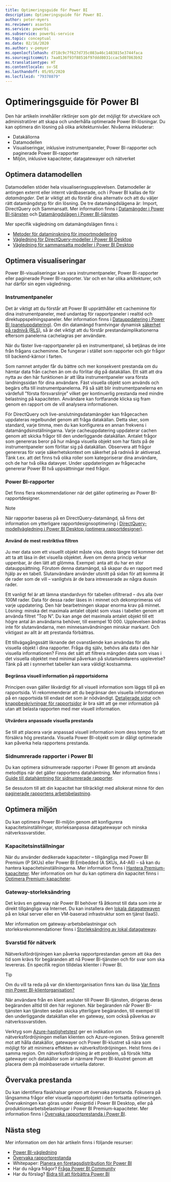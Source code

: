 ```yaml
---
title: Optimeringsguide för Power BI
description: Optimeringsguide för Power BI.
author: peter-myers
ms.reviewer: asaxton
ms.service: powerbi
ms.subservice: powerbi-service
ms.topic: conceptual
ms.date: 02/16/2020
ms.author: v-pemyer
ms.openlocfilehash: d718c9c7f627d735c083a46c1483815e3744faca
ms.sourcegitcommit: 7aa0136f93f88516f97ddd8031ccac5d07863b92
ms.translationtype: HT
ms.contentlocale: sv-SE
ms.lasthandoff: 05/05/2020
ms.locfileid: "79378879"
---
```

# <a name="optimization-guide-for-power-bi"></a>Optimeringsguide för Power BI

Den här artikeln innehåller riktlinjer som gör det möjligt för utvecklare och administratörer att skapa och underhålla optimerade Power BI-lösningar. Du kan optimera din lösning på olika arkitekturnivåer. Nivåerna inkluderar:

- Datakällorna
- Datamodellen
- Visualiseringar, inklusive instrumentpaneler, Power BI-rapporter och paginerade Power BI-rapporter
- Miljön, inklusive kapaciteter, datagatewayer och nätverket

## <a name="optimizing-the-data-model"></a>Optimera datamodellen

Datamodellen stöder hela visualiseringsupplevelsen. Datamodeller är antingen externt eller internt värdbaserade, och i Power BI kallas de för _datamängder_. Det är viktigt att du förstår dina alternativ och att du väljer rätt datamängdstyp för din lösning. De tre datamängdslägena är: Import, DirectQuery och Sammansatt. Mer information finns i [Datamängder i Power BI-tjänsten](../service-datasets-understand.md) och  [Datamängdslägen i Power BI-tjänsten](../service-dataset-modes-understand.md).

Mer specifik vägledning om datamängdslägen finns i:

- [Metoder för dataminskning för importmodellering](import-modeling-data-reduction.md)
- [Vägledning för DirectQuery-modeller i Power BI Desktop](directquery-model-guidance.md)
- [Vägledning för sammansatta modeller i Power BI Desktop](composite-model-guidance.md)

## <a name="optimizing-visualizations"></a>Optimera visualiseringar

Power BI-visualiseringar kan vara instrumentpaneler, Power BI-rapporter eller paginerade Power BI-rapporter. Var och en har olika arkitekturer, och har därför sin egen vägledning. 

### <a name="dashboards"></a>Instrumentpaneler

Det är viktigt att du förstår att Power BI upprätthåller ett cacheminne för dina instrumentpaneler, med undantag för rapportpaneler i realtid och direktuppspelningspaneler. Mer information finns i [Datauppdatering i Power BI (paneluppdatering)](../refresh-data.md#tile-refresh). Om din datamängd framtvingar dynamisk [säkerhet på radnivå (RLS)](../service-admin-rls.md), så är det viktigt att du förstår prestandaimplikationerna eftersom panelerna cachelagras per användare.

När du fäster live-rapportpaneler på en instrumentpanel, så betjänas de inte från frågans cacheminne. De fungerar i stället som rapporter och gör frågor till backend-kärnor i farten.

Som namnet antyder får du bättre och mer konsekvent prestanda om du hämtar data från cachen än om du förlitar dig på datakällan. Ett sätt att dra nytta av den här funktionen är att låta instrumentpaneler vara första landningssidan för dina användare. Fäst visuella objekt som används och begärs ofta till instrumentpanelerna. På så sätt blir instrumentpanelerna en värdefull ”första försvarslinje” vilket ger kontinuerlig prestanda med mindre belastning på kapaciteten. Användare kan fortfarande klicka sig fram genom en rapport om de vill analysera informationen.

För DirectQuery och live-anslutningsdatamängder kan frågecachen uppdateras regelbundet genom att fråga datakällan. Detta sker, som standard, varje timma, men du kan konfigurera en annan frekvens i datamängdsinställningarna. Varje cacheuppdatering uppdaterar cachen genom att skicka frågor till den underliggande datakällan. Antalet frågor som genereras beror på hur många visuella objekt som har fästs på de instrumentpaneler som förlitar sig på datakällan. Observera att frågor genereras för varje säkerhetskontext om säkerhet på radnivå är aktiverad. Tänk t.ex. att det finns två olika roller som kategoriserar dina användare, och de har två olika datavyer. Under uppdateringen av frågecache genererar Power BI två uppsättningar med frågor.

### <a name="power-bi-reports"></a>Power BI-rapporter

Det finns flera rekommendationer när det gäller optimering av Power BI-rapportdesigner.

> [!NOTE]
> När rapporter baseras på en DirectQuery-datamängd, så finns det information om ytterligare rapportdesignsoptimering i [DirectQuery-modellvägledning i Power BI Desktop (optimera rapportdesigner)](directquery-model-guidance.md#optimize-report-designs).

#### <a name="apply-the-most-restrictive-filters"></a>Använd de mest restriktiva filtren

Ju mer data som ett visuellt objekt måste visa, desto längre tid kommer det att ta att läsa in det visuella objektet. Även om denna princip verkar uppenbar, är den lätt att glömma. Exempel: anta att du har en stor datauppsättning. Förutom denna datamängd, så skapar du en rapport med hjälp av en tabell. Slutanvändare använder utsnitt på sidan för att komma åt de rader som de vill – vanligtvis är de bara intresserade av några dussin rader.

Ett vanligt fel är att lämna standardvyn för tabellen ofiltrerad – dvs alla över 100M rader. Data för dessa rader läses in i minnet och dekomprimeras vid varje uppdatering. Den här bearbetningen skapar enorma krav på minnet. Lösning: minska det maximala antalet objekt som visas i tabellen genom att använda filtret ”Top N”. Du kan ange det maximala antalet objekt till ett högre antal än användarna behöver, till exempel 10 000. Upplevelsen ändras inte för slutanvändarna, men minnesanvändningen minskar markant. Och viktigast av allt är att prestanda förbättras.

Ett tillvägagångssätt liknande det ovanstående kan användas för alla visuella objekt i dina rapporter. Fråga dig själv, behövs alla data i den här visuella informationen? Finns det sätt att filtrera mängden data som visas i det visuella objektet med minimal påverkan på slutanvändarens upplevelse? Tänk på att i synnerhet tabeller kan vara väldigt kostsamma.

#### <a name="limit-visuals-on-report-pages"></a>Begränsa visuell information på rapportsidorna

Principen ovan gäller likvärdigt för all visuell information som läggs till på en rapportsida. Vi rekommenderar att du begränsar den visuella informationen på en rapportsida till endast det som är nödvändigt. [Detaljerade sidor](report-drillthrough.md) och [knappbeskrivningar för rapportsidor](report-page-tooltips.md) är bra sätt att ge mer information på utan att belasta rapporten med mer visuell information.

#### <a name="evaluate-custom-visual-performance"></a>Utvärdera anpassade visuella prestanda

Se till att placera varje anpassad visuell information inom dess tempo för att försäkra hög prestanda. Visuella Power BI-objekt som är dåligt optimerade kan påverka hela rapportens prestanda.

### <a name="power-bi-paginated-reports"></a>Sidnumrerade rapporter i Power BI

Du kan optimera sidnumrerade rapporter i Power BI genom att använda metodtips när det gäller rapportens datahämtning. Mer information finns i [Guide till datahämtning för sidnumrerade rapporter](report-paginated-data-retrieval.md).

Se dessutom till att din kapacitet har tillräckligt med allokerat minne för den [paginerade rapportens arbetsbelastning](../service-admin-premium-workloads.md#paginated-reports).

## <a name="optimizing-the-environment"></a>Optimera miljön

Du kan optimera Power BI-miljön genom att konfigurera kapacitetsinställningar, storleksanpassa datagatewayar och minska nätverkssvarstider.

### <a name="capacity-settings"></a>Kapacitetsinställningar

När du använder dedikerade kapaciteter – tillgängliga med Power BI Premium (P SKUs) eller Power BI Embedded (A SKUs, A4-A6) – så kan du hantera kapacitetsinställningarna. Mer information finns i [Hantera Premium-kapaciteter](../service-premium-capacity-manage.md). Mer information om hur du kan optimera din kapacitet finns i [Optimera Premium-kapaciteter](../service-premium-capacity-optimize.md).

### <a name="gateway-sizing"></a>Gateway-storleksändring

Det krävs en gateway när Power BI behöver få åtkomst till data som inte är direkt tillgängliga via Internet. Du kan installera den [lokala datagatewayen](../service-gateway-onprem.md) på en lokal server eller en VM-baserad infrastruktur som en tjänst (IaaS).

Mer information om gateway-arbetsbelastningar och storleksrekommendationer finns i [Storleksändring av lokal datagateway](gateway-onprem-sizing.md).

### <a name="network-latency"></a>Svarstid för nätverk

Nätverksfördröjningen kan påverka rapportprestandan genom att öka den tid som krävs för begäranden att nå Power BI-tjänsten och för svar som ska levereras. En specifik region tilldelas klienter i Power BI.

> [!TIP]
> Om du vill ta reda på var din klientorganisation finns kan du läsa [Var finns min Power BI-klientorganisation?](../service-admin-where-is-my-tenant-located.md)

När användare från en klient ansluter till Power BI-tjänsten, dirigeras deras begäranden alltid till den här regionen. När begäranden når Power BI-tjänsten kan tjänsten sedan skicka ytterligare begäranden, till exempel till den underliggande datakällan eller en gateway, som också påverkas av nätverkssvarstiden.

Verktyg som [Azure-hastighetstest](https://azurespeedtest.azurewebsites.net/) ger en indikation om nätverksfördröjningen mellan klienten och Azure-regionen. Sträva generellt mot att hålla datakällor, gatewayer och Power BI-klustret så nära som möjligt för att minimera effekten av nätverksfördröjningen. Helst finns de i samma region. Om nätverksfördröjning är ett problem, så försök hitta gatewayer och datakällor som är närmare Power BI-klustret genom att placera dem på molnbaserade virtuella datorer.

## <a name="monitoring-performance"></a>Övervaka prestanda

Du kan identifiera flaskhalsar genom att övervaka prestanda. Fokusera på långsamma frågor eller visuella rapportobjekt i den fortsatta optimeringen. Övervakningen kan göras under designtid i Power BI Desktop, eller på produktionsarbetsbelastningar i Power BI Premium-kapaciteter. Mer information finns i [Övervaka rapportprestanda i Power BI](monitor-report-performance.md).

## <a name="next-steps"></a>Nästa steg

Mer information om den här artikeln finns i följande resurser:

- [Power BI-vägledning](index.yml)
- [Övervaka rapportprestanda](monitor-report-performance.md)
- Whitepaper: [Planera en företagsdistribution för Power BI](https://go.microsoft.com/fwlink/?linkid=2057861)
- Har du några frågor? [Fråga Power BI Community](https://community.powerbi.com/)
- Har du förslag? [Bidra till att förbättra Power BI](https://ideas.powerbi.com/)
